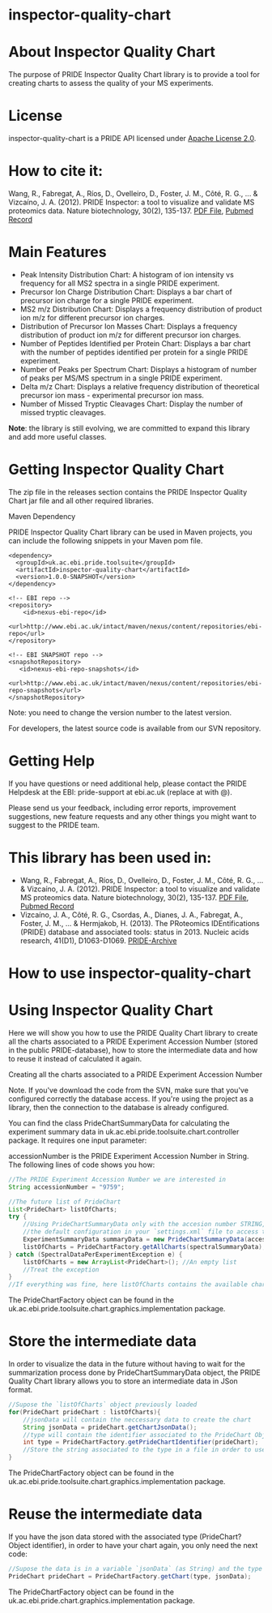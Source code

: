 inspector-quality-chart
===============

# About Inspector Quality Chart

The purpose of PRIDE Inspector Quality Chart library is to provide a tool for creating charts to assess the quality of your MS experiments.

# License

inspector-quality-chart is a PRIDE API licensed under [Apache License 2.0](http://www.apache.org/licenses/LICENSE-2.0.txt).

# How to cite it:

Wang, R., Fabregat, A., Ríos, D., Ovelleiro, D., Foster, J. M., Côté, R. G., ... & Vizcaíno, J. A. (2012). PRIDE Inspector: a tool to visualize and validate MS proteomics data. Nature biotechnology, 30(2), 135-137. [PDF File](http://www.nature.com/nbt/journal/v30/n2/pdf/nbt.2112.pdf), [Pubmed Record](http://www.ncbi.nlm.nih.gov/pubmed/22318026)

# Main Features
* Peak Intensity Distribution Chart: A histogram of ion intensity vs frequency for all MS2 spectra in a single PRIDE experiment.
* Precursor Ion Charge Distribution Chart: Displays a bar chart of precursor ion charge for a single PRIDE experiment.
* MS2 m/z Distribution Chart: Displays a frequency distribution of product ion m/z for different precursor ion charges.
* Distribution of Precursor Ion Masses Chart: Displays a frequency distribution of product ion m/z for different precursor ion charges.
* Number of Peptides Identified per Protein Chart: Displays a bar chart with the number of peptides identified per protein for a single PRIDE experiment.
* Number of Peaks per Spectrum Chart: Displays a histogram of number of peaks per MS/MS spectrum in a single PRIDE experiment.
* Delta m/z Chart: Displays a relative frequency distribution of theoretical precursor ion mass - experimental precursor ion mass.
* Number of Missed Tryptic Cleavages Chart: Display the number of missed tryptic cleavages.

**Note**: the library is still evolving, we are committed to expand this library and add more useful classes.

# Getting Inspector Quality Chart

The zip file in the releases section contains the PRIDE Inspector Quality Chart jar file and all other required libraries.

Maven Dependency

PRIDE Inspector Quality Chart library can be used in Maven projects, you can include the following snippets in your Maven pom file.
 
 ```maven
 <dependency>
   <groupId>uk.ac.ebi.pride.toolsuite</groupId>
   <artifactId>inspector-quality-chart</artifactId>
   <version>1.0.0-SNAPSHOT</version>
 </dependency> 
 ```
 ```maven
 <!-- EBI repo -->
 <repository>
     <id>nexus-ebi-repo</id>
     <url>http://www.ebi.ac.uk/intact/maven/nexus/content/repositories/ebi-repo</url>
 </repository>
 
 <!-- EBI SNAPSHOT repo -->
 <snapshotRepository>
    <id>nexus-ebi-repo-snapshots</id>
    <url>http://www.ebi.ac.uk/intact/maven/nexus/content/repositories/ebi-repo-snapshots</url>
 </snapshotRepository>
```
Note: you need to change the version number to the latest version.

For developers, the latest source code is available from our SVN repository.

# Getting Help

If you have questions or need additional help, please contact the PRIDE Helpdesk at the EBI: pride-support at ebi.ac.uk (replace at with @).

Please send us your feedback, including error reports, improvement suggestions, new feature requests and any other things you might want to suggest to the PRIDE team.

# This library has been used in:

* Wang, R., Fabregat, A., Ríos, D., Ovelleiro, D., Foster, J. M., Côté, R. G., ... & Vizcaíno, J. A. (2012). PRIDE Inspector: a tool to visualize and validate MS proteomics data. Nature biotechnology, 30(2), 135-137. [PDF File](http://www.nature.com/nbt/journal/v30/n2/pdf/nbt.2112.pdf), [Pubmed Record](http://www.ncbi.nlm.nih.gov/pubmed/22318026)
* Vizcaíno, J. A., Côté, R. G., Csordas, A., Dianes, J. A., Fabregat, A., Foster, J. M., ... & Hermjakob, H. (2013). The PRoteomics IDEntifications (PRIDE) database and associated tools: status in 2013. Nucleic acids research, 41(D1), D1063-D1069. [PRIDE-Archive](http://www.ebi.ac.uk/pride/archive/)

How to use inspector-quality-chart
===============

# Using Inspector Quality Chart 

Here we will show you how to use the PRIDE Quality Chart library to create all the charts associated to a PRIDE Experiment Accession Number (stored in the public PRIDE-database), how to store the intermediate data and how to reuse it instead of calculated it again.

Creating all the charts associated to a PRIDE Experiment Accession Number

Note. If you've download the code from the SVN, make sure that you've configured correctly the database access. If you're using the project as a library, then the connection to the database is already configured.

You can find the class PrideChartSummaryData for calculating the experiment summary data in uk.ac.ebi.pride.toolsuite.chart.controller package. It requires one input parameter:

accessionNumber is the PRIDE Experiment Accession Number in String.
The following lines of code shows you how:

```java
//The PRIDE Experiment Accession Number we are interested in
String accessionNumber = "9759";

//The future list of PrideChart
List<PrideChart> listOfCharts;
try {
    //Using PrideChartSummaryData only with the accesion number STRING, it will use
    //the default configuration in your `settings.xml` file to access to de database
    ExperimentSummaryData summaryData = new PrideChartSummaryData(accessionNumber);
    listOfCharts = PrideChartFactory.getAllCharts(spectralSummaryData);
} catch (SpectralDataPerExperimentException e) {
    listOfCharts = new ArrayList<PrideChart>(); //An empty list
    //Treat the exception
}
//If everything was fine, here listOfCharts contains the available charts
```

The PrideChartFactory object can be found in the uk.ac.ebi.pride.toolsuite.chart.graphics.implementation package.


# Store the intermediate data

In order to visualize the data in the future without having to wait for the summarization process done by PrideChartSummaryData object, the PRIDE Quality Chart library allows you to store an intermediate data in JSon format.

```java
//Supose the `listOfCharts` object previously loaded
for(PrideChart prideChart : listOfCharts){
    //jsonData will contain the neccessary data to create the chart
    String jsonData = prideChart.getChartJsonData();
    //type will contain the identifier associated to the PrideChart Object
    int type = PrideChartFactory.getPrideChartIdentifier(prideChart);
    //Store the string associated to the type in a file in order to use it in the future
}
```

The PrideChartFactory object can be found in the uk.ac.ebi.pride.toolsuite.chart.graphics.implementation package.


# Reuse the intermediate data

If you have the json data stored with the associated type (PrideChart? Object identifier), in order to have your chart again, you only need the next code:

```java
//Supose the data is in a variable `jsonData` (as String) and the type in `type` (as Integer)
PrideChart prideChart = PrideChartFactory.getChart(type, jsonData);
```
The PrideChartFactory object can be found in the uk.ac.ebi.pride.chart.graphics.implementation package.
